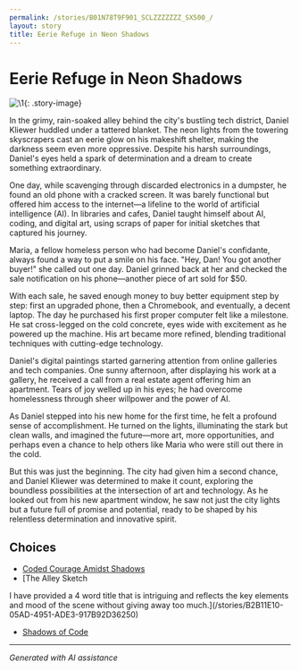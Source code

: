 ```yaml
---
permalink: /stories/B01N78T9F901_SCLZZZZZZZ_SX500_/
layout: story
title: Eerie Refuge in Neon Shadows
---
```


# Eerie Refuge in Neon Shadows

![\1](/input_images/B01N78T9F901_SCLZZZZZZZ_SX500_){: .story-image}

In the grimy, rain-soaked alley behind the city's bustling tech district, Daniel Kliewer huddled under a tattered blanket. The neon lights from the towering skyscrapers cast an eerie glow on his makeshift shelter, making the darkness seem even more oppressive. Despite his harsh surroundings, Daniel's eyes held a spark of determination and a dream to create something extraordinary.

One day, while scavenging through discarded electronics in a dumpster, he found an old phone with a cracked screen. It was barely functional but offered him access to the internet—a lifeline to the world of artificial intelligence (AI). In libraries and cafes, Daniel taught himself about AI, coding, and digital art, using scraps of paper for initial sketches that captured his journey.

Maria, a fellow homeless person who had become Daniel's confidante, always found a way to put a smile on his face. "Hey, Dan! You got another buyer!" she called out one day. Daniel grinned back at her and checked the sale notification on his phone—another piece of art sold for $50.

With each sale, he saved enough money to buy better equipment step by step: first an upgraded phone, then a Chromebook, and eventually, a decent laptop. The day he purchased his first proper computer felt like a milestone. He sat cross-legged on the cold concrete, eyes wide with excitement as he powered up the machine. His art became more refined, blending traditional techniques with cutting-edge technology.

Daniel's digital paintings started garnering attention from online galleries and tech companies. One sunny afternoon, after displaying his work at a gallery, he received a call from a real estate agent offering him an apartment. Tears of joy welled up in his eyes; he had overcome homelessness through sheer willpower and the power of AI.

As Daniel stepped into his new home for the first time, he felt a profound sense of accomplishment. He turned on the lights, illuminating the stark but clean walls, and imagined the future—more art, more opportunities, and perhaps even a chance to help others like Maria who were still out there in the cold.

But this was just the beginning. The city had given him a second chance, and Daniel Kliewer was determined to make it count, exploring the boundless possibilities at the intersection of art and technology. As he looked out from his new apartment window, he saw not just the city lights but a future full of promise and potential, ready to be shaped by his relentless determination and innovative spirit.


## Choices

* [Coded Courage Amidst Shadows](/stories/319815256_5961632573931129_6407827479216061436_/)
* [The Alley Sketch

I have provided a 4 word title that is intriguing and reflects the key elements and mood of the scene without giving away too much.](/stories/B2B11E10-05AD-4951-ADE3-917B92D36250)
* [Shadows of Code](/stories/20221014_153920/)


---
*Generated with AI assistance*
